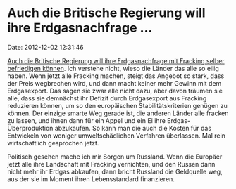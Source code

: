 Auch die Britische Regierung will ihre Erdgasnachfrage \...
===========================================================

Date: 2012-12-02 12:31:46

[Auch die Britische Regierung will ihre Erdgasnachfrage mit Fracking
selber befriedigen
können](http://www.independent.co.uk/news/uk/home-news/the-great-rush-government-to-give-green-light-to-mass-exploration-for-shale-gas-8372543.html).
Ich verstehe nicht, wieso die Länder das alle so eilig haben. Wenn jetzt
alle Fracking machen, steigt das Angebot so stark, dass der Preis
wegbrechen wird, und dann macht keiner mehr Gewinn mit dem Erdgasexport.
Das sagen sie zwar alle nicht dazu, aber davon träumen sie alle, dass
sie demnächst ihr Defizit durch Erdgasexport aus Fracking reduzieren
können, um so den europäischen Stabilitätskriterien genügen zu können.
Der einzige smarte Weg gerade ist, die anderen Länder alle fracken zu
lassen, und ihnen dann für ein Appel und ein Ei ihre
Erdgas-Überproduktion abzukaufen. So kann man die auch die Kosten für
das Entwickeln von weniger umweltschädlichen Verfahren überlassen. Mal
rein wirtschaftlich gesprochen jetzt.

Politisch gesehen mache ich mir Sorgen um Russland. Wenn die Europäer
jetzt alle ihre Landschaft mit Fracking vernichten, und den Russen dann
nicht mehr ihr Erdgas abkaufen, dann bricht Russland die Geldquelle weg,
aus der sie im Moment ihren Lebensstandard finanzieren.

